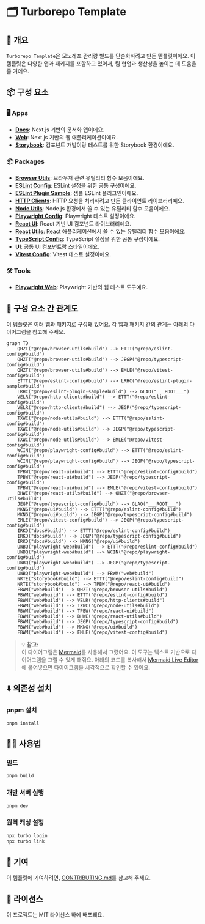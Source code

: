 # 🗂️ Turborepo Template

## 📖 개요

`Turborepo Template`은 모노레포 관리랑 빌드를 단순화하려고 만든 템플릿이에요. 이 템플릿은 다양한 앱과 패키지를 포함하고 있어서, 팀 협업과 생산성을 높이는 데 도움을 줄 거예요.

## 📦 구성 요소

### 🖥️ Apps

- **[Docs](./apps/docs)**: Next.js 기반의 문서화 앱이에요.
- **[Web](./apps/web)**: Next.js 기반의 웹 애플리케이션이에요.
- **[Storybook](./apps/storybook)**: 컴포넌트 개발이랑 테스트를 위한 Storybook 환경이에요.

### 📦 Packages

- **[Browser Utils](./packages/browser-utils)**: 브라우저 관련 유틸리티 함수 모음이에요.
- **[ESLint Config](./packages/eslint-config)**: ESLint 설정을 위한 공통 구성이에요.
- **[ESLint Plugin Sample](./packages/eslint-plugin-sample)**: 샘플 ESLint 플러그인이에요.
- **[HTTP Clients](./packages/http-clients)**: HTTP 요청을 처리하려고 만든 클라이언트 라이브러리예요.
- **[Node Utils](./packages/node-utils)**: Node.js 환경에서 쓸 수 있는 유틸리티 함수 모음이에요.
- **[Playwright Config](./packages/playwright-config)**: Playwright 테스트 설정이에요.
- **[React UI](./packages/react-ui)**: React 기반 UI 컴포넌트 라이브러리예요.
- **[React Utils](./packages/react-utils)**: React 애플리케이션에서 쓸 수 있는 유틸리티 함수 모음이에요.
- **[TypeScript Config](./packages/typescript-config)**: TypeScript 설정을 위한 공통 구성이에요.
- **[UI](./packages/ui)**: 공통 UI 컴포넌트랑 스타일이에요.
- **[Vitest Config](./packages/vitest-config)**: Vitest 테스트 설정이에요.

### 🛠️ Tools

- **[Playwright Web](./tools/playwright-web)**: Playwright 기반의 웹 테스트 도구예요.

## 🔗 구성 요소 간 관계도

이 템플릿은 여러 앱과 패키지로 구성돼 있어요. 각 앱과 패키지 간의 관계는 아래의 다이어그램을 참고해 주세요.

```mermaid
graph TD
	QHZT("@repo/browser-utils#build") --> ETTT("@repo/eslint-config#build")
	QHZT("@repo/browser-utils#build") --> JEGP("@repo/typescript-config#build")
	QHZT("@repo/browser-utils#build") --> EMLE("@repo/vitest-config#build")
	ETTT("@repo/eslint-config#build") --> LRHC("@repo/eslint-plugin-sample#build")
	LRHC("@repo/eslint-plugin-sample#build") --> GLAO("___ROOT___")
	VELR("@repo/http-clients#build") --> ETTT("@repo/eslint-config#build")
	VELR("@repo/http-clients#build") --> JEGP("@repo/typescript-config#build")
	TXWC("@repo/node-utils#build") --> ETTT("@repo/eslint-config#build")
	TXWC("@repo/node-utils#build") --> JEGP("@repo/typescript-config#build")
	TXWC("@repo/node-utils#build") --> EMLE("@repo/vitest-config#build")
	WCIN("@repo/playwright-config#build") --> ETTT("@repo/eslint-config#build")
	WCIN("@repo/playwright-config#build") --> JEGP("@repo/typescript-config#build")
	TPBW("@repo/react-ui#build") --> ETTT("@repo/eslint-config#build")
	TPBW("@repo/react-ui#build") --> JEGP("@repo/typescript-config#build")
	TPBW("@repo/react-ui#build") --> EMLE("@repo/vitest-config#build")
	BHWE("@repo/react-utils#build") --> QHZT("@repo/browser-utils#build")
	JEGP("@repo/typescript-config#build") --> GLAO("___ROOT___")
	MKNG("@repo/ui#build") --> ETTT("@repo/eslint-config#build")
	MKNG("@repo/ui#build") --> JEGP("@repo/typescript-config#build")
	EMLE("@repo/vitest-config#build") --> JEGP("@repo/typescript-config#build")
	IRKD("docs#build") --> ETTT("@repo/eslint-config#build")
	IRKD("docs#build") --> JEGP("@repo/typescript-config#build")
	IRKD("docs#build") --> MKNG("@repo/ui#build")
	UWBQ("playwright-web#build") --> ETTT("@repo/eslint-config#build")
	UWBQ("playwright-web#build") --> WCIN("@repo/playwright-config#build")
	UWBQ("playwright-web#build") --> JEGP("@repo/typescript-config#build")
	UWBQ("playwright-web#build") --> FBWM("web#build")
	NRTE("storybook#build") --> ETTT("@repo/eslint-config#build")
	NRTE("storybook#build") --> TPBW("@repo/react-ui#build")
	FBWM("web#build") --> QHZT("@repo/browser-utils#build")
	FBWM("web#build") --> ETTT("@repo/eslint-config#build")
	FBWM("web#build") --> VELR("@repo/http-clients#build")
	FBWM("web#build") --> TXWC("@repo/node-utils#build")
	FBWM("web#build") --> TPBW("@repo/react-ui#build")
	FBWM("web#build") --> BHWE("@repo/react-utils#build")
	FBWM("web#build") --> JEGP("@repo/typescript-config#build")
	FBWM("web#build") --> MKNG("@repo/ui#build")
	FBWM("web#build") --> EMLE("@repo/vitest-config#build")
```

> 💡 **참고:**  
> 이 다이어그램은 [Mermaid](https://mermaid-js.github.io/mermaid/#/)를 사용해서 그렸어요. 이 도구는 텍스트 기반으로 다이어그램을 그릴 수 있게 해줘요. 아래의 코드를 복사해서 [Mermaid Live Editor](https://mermaid-js.github.io/mermaid-live-editor/)에 붙여넣으면 다이어그램을 시각적으로 확인할 수 있어요.

## ⬇️ 의존성 설치

### pnpm 설치

```bash
pnpm install
```

## 🧑‍💻 사용법

### 빌드

```bash
pnpm build
```

### 개발 서버 실행

```bash
pnpm dev
```

### 원격 캐싱 설정

```bash
npx turbo login
npx turbo link
```

## 🤝 기여

이 템플릿에 기여하려면, [CONTRIBUTING.md](./CONTRIBUTING.md)를 참고해 주세요.

## 📜 라이선스

이 프로젝트는 MIT 라이선스 하에 배포돼요.
